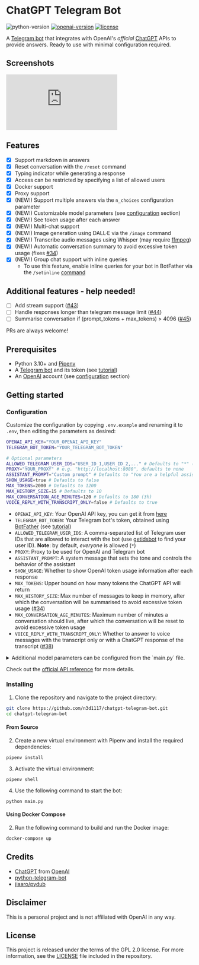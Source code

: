 # ChatGPT Telegram Bot
![python-version](https://img.shields.io/badge/python-3.10-blue.svg)
[![openai-version](https://img.shields.io/badge/openai-0.27.0-green.svg)](https://openai.com/)
[![license](https://img.shields.io/badge/License-GPL%202.0-brightgreen.svg)](LICENSE)

A [Telegram bot](https://core.telegram.org/bots/api) that integrates with OpenAI's _official_ [ChatGPT](https://openai.com/blog/chatgpt/) APIs to provide answers. Ready to use with minimal configuration required.

## Screenshots
![demo.pdf](https://github.com/n3d1117/chatgpt-telegram-bot/files/10900400/demo.pdf)

## Features
- [x] Support markdown in answers
- [x] Reset conversation with the `/reset` command
- [x] Typing indicator while generating a response
- [x] Access can be restricted by specifying a list of allowed users
- [x] Docker support
- [x] Proxy support
- [x] (NEW!) Support multiple answers via the `n_choices` configuration parameter
- [x] (NEW!) Customizable model parameters (see [configuration](#configuration) section)
- [x] (NEW!) See token usage after each answer
- [x] (NEW!) Multi-chat support
- [x] (NEW!) Image generation using DALL·E via the `/image` command
- [x] (NEW!) Transcribe audio messages using Whisper (may require [ffmpeg](https://ffmpeg.org))
- [x] (NEW!) Automatic conversation summary to avoid excessive token usage (fixes [#34](https://github.com/n3d1117/chatgpt-telegram-bot/issues/34))
- [x] (NEW!) Group chat support with inline queries 
  - To use this feature, enable inline queries for your bot in BotFather via the `/setinline` [command](https://core.telegram.org/bots/inline)

## Additional features - help needed!
- [ ] Add stream support ([#43](https://github.com/n3d1117/chatgpt-telegram-bot/issues/43))
- [ ] Handle responses longer than telegram message limit ([#44](https://github.com/n3d1117/chatgpt-telegram-bot/issues/44))
- [ ] Summarise conversation if (prompt_tokens + max_tokens) > 4096 ([#45](https://github.com/n3d1117/chatgpt-telegram-bot/issues/45))

PRs are always welcome!

## Prerequisites
- Python 3.10+ and [Pipenv](https://pipenv.readthedocs.io/en/latest/)
- A [Telegram bot](https://core.telegram.org/bots#6-botfather) and its token (see [tutorial](https://core.telegram.org/bots/tutorial#obtain-your-bot-token))
- An [OpenAI](https://openai.com) account (see [configuration](#configuration) section)

## Getting started

### Configuration
Customize the configuration by copying `.env.example` and renaming it to `.env`, then editing the parameters as desired:
```bash
OPENAI_API_KEY="YOUR_OPENAI_API_KEY"
TELEGRAM_BOT_TOKEN="YOUR_TELEGRAM_BOT_TOKEN"

# Optional parameters
ALLOWED_TELEGRAM_USER_IDS="USER_ID_1,USER_ID_2,..." # Defaults to "*" (everyone)
PROXY="YOUR_PROXY" # e.g. "http://localhost:8080", defaults to none
ASSISTANT_PROMPT="Custom prompt" # Defaults to "You are a helpful assistant."
SHOW_USAGE=true # Defaults to false
MAX_TOKENS=2000 # Defaults to 1200
MAX_HISTORY_SIZE=15 # Defaults to 10
MAX_CONVERSATION_AGE_MINUTES=120 # Defaults to 180 (3h)
VOICE_REPLY_WITH_TRANSCRIPT_ONLY=false # Defaults to true
```
* `OPENAI_API_KEY`: Your OpenAI API key, you can get it from [here](https://platform.openai.com/account/api-keys)
* `TELEGRAM_BOT_TOKEN`: Your Telegram bot's token, obtained using [BotFather](http://t.me/botfather) (see [tutorial](https://core.telegram.org/bots/tutorial#obtain-your-bot-token))
* `ALLOWED_TELEGRAM_USER_IDS`: A comma-separated list of Telegram user IDs that are allowed to interact with the bot (use [getidsbot](https://t.me/getidsbot) to find your user ID). **Note**: by default, *everyone* is allowed (`*`)
* `PROXY`: Proxy to be used for OpenAI and Telegram bot
* `ASSISTANT_PROMPT`: A system message that sets the tone and controls the behavior of the assistant
* `SHOW_USAGE`: Whether to show OpenAI token usage information after each response
* `MAX_TOKENS`: Upper bound on how many tokens the ChatGPT API will return
* `MAX_HISTORY_SIZE`: Max number of messages to keep in memory, after which the conversation will be summarised to avoid excessive token usage ([#34](https://github.com/n3d1117/chatgpt-telegram-bot/issues/34))
* `MAX_CONVERSATION_AGE_MINUTES`: Maximum number of minutes a conversation should live, after which the conversation will be reset to avoid excessive token usage
* `VOICE_REPLY_WITH_TRANSCRIPT_ONLY`: Whether to answer to voice messages with the transcript only or with a ChatGPT response of the transcript ([#38](https://github.com/n3d1117/chatgpt-telegram-bot/issues/38))

<details><summary>Additional model parameters can be configured from the `main.py` file.</summary>

```python
{
    # 'gpt-3.5-turbo' or 'gpt-3.5-turbo-0301'
    'model': 'gpt-3.5-turbo',

    # Number between 0 and 2. Higher values like 0.8 will make the output more random,
    # while lower values like 0.2 will make it more focused and deterministic. Defaults to 1
    'temperature': 1,
    
    # How many answers to generate for each input message. Defaults to 1
    'n_choices': 1,

    # Number between -2.0 and 2.0. Positive values penalize new tokens based on whether
    # they appear in the text so far, increasing the model's likelihood to talk about new topics. Defaults to 0
    'presence_penalty': 0,
    
    # Number between -2.0 and 2.0. Positive values penalize new tokens based on their existing
    # frequency in the text so far, decreasing the model's likelihood to repeat the same line verbatim. Defaults to 0
    'frequency_penalty': 0,
    
    # The DALL·E generated image size. 256x256, 512x512, or 1024x1024. Defaults to 512x512
    'image_size': '512x512'
}
```
</details>

Check out the [official API reference](https://platform.openai.com/docs/api-reference/chat) for more details.

### Installing
1. Clone the repository and navigate to the project directory:

```bash
git clone https://github.com/n3d1117/chatgpt-telegram-bot.git
cd chatgpt-telegram-bot
```

#### From Source
2. Create a new virtual environment with Pipenv and install the required dependencies:
```
pipenv install
```

3. Activate the virtual environment:
```
pipenv shell
```

4. Use the following command to start the bot:
```
python main.py
```

#### Using Docker Compose

2. Run the following command to build and run the Docker image:
```bash
docker-compose up
```

## Credits
- [ChatGPT](https://chat.openai.com/chat) from [OpenAI](https://openai.com)
- [python-telegram-bot](https://python-telegram-bot.org)
- [jiaaro/pydub](https://github.com/jiaaro/pydub)

## Disclaimer
This is a personal project and is not affiliated with OpenAI in any way.

## License
This project is released under the terms of the GPL 2.0 license. For more information, see the [LICENSE](LICENSE) file included in the repository.
